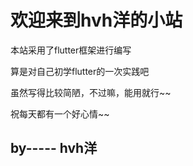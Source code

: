 # 欢迎来到hvh洋的小站
     
本站采用了flutter框架进行编写    

算是对自己初学flutter的一次实践吧      

虽然写得比较简陋，不过嘛，能用就行\~\~    
    
祝每天都有一个好心情\~\~    

## by----- hvh洋

